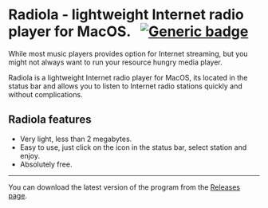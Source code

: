 # Radiola - lightweight Internet radio player for MacOS.  &nbsp; [![Generic badge](https://img.shields.io/badge/-Download_▼-blue.svg?style=for-the-badge)](https://github.com/SokoloffA/radiola/releases)

While most music players provides option for Internet streaming, but you might not always want to run your resource hungry media player. 

Radiola is a lightweight Internet radio player for MacOS, its located in the status bar and allows you to listen to Internet radio stations quickly and without complications.


## Radiola features
* Very light, less than 2 megabytes.
* Easy to use, just click on the icon in the status bar, select station and enjoy.
* Absolutely free.

___
You can download the latest version of the program from the [Releases page](https://github.com/SokoloffA/radiola/releases).



